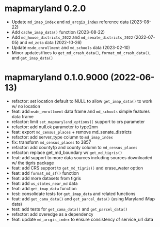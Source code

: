 # mapmaryland 0.2.0

- Update `md_imap_index` and `md_arcgis_index` reference data (2023-08-22)
- Add `cache_imap_data()` function (2023-08-22)
- Add `md_house_districts_2022` and `md_senate_districts_2022` (2022-07-05) and `md_zcta` data (2022-10-26)
- Update `msde_enrollment` and `md_schools` data (2023-02-10)
- Minor updates/fixes to `get_md_crash_data()`, `format_md_crash_data()`, and `get_imap_data()`

# mapmaryland 0.1.0.9000 (2022-06-13)

- refactor: set location default to NULL to allow `get_imap_data()` to work w/ no location
- feat: add `msde_enrollment` data frame and `md_schools` simple features data frame
- refactor: limit `set_mapmaryland_options()` support to crs parameter
- refactor: add null.ok parameter to type2nm
- feat: export `md_census_places` + remove md_senate_districts
- refactor: add server_type column to `md_imap_index`
- fix: transform `md_census_places` to 3857
- refactor: add countyfp and county column to `md_census_places`
- refactor: replace get_md_boundary w/ `get_md_tigris()`
- feat: add support to more data sources including sources downloaded w/ the tigris package
- feat: add CRS support to `get_md_tigris()` and erase_water option
- feat: add `format_md_sf()` function
- feat: add more datasets from tigris
- feat: add `us_states_near_md` data
- feat: add `get_imap_data` function
- test: consolidate tests for `get_imap_data` and related functions
- feat: add `get_cama_data()` and `get_parcel_data()` (using Maryland iMap data)
- test: add tests for `get_cama_data()` and `get_parcel_data()`
- refactor: add overedge as a dependency
- feat: update `md_arcgis_index` to ensure consistency of service_url data


